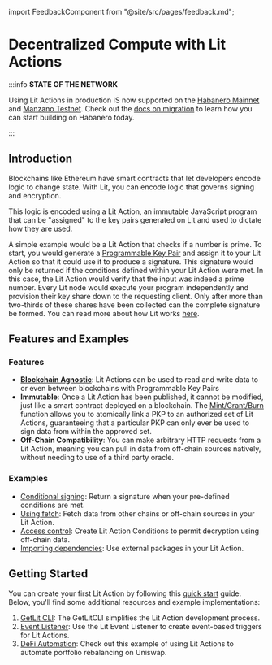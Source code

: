 import FeedbackComponent from "@site/src/pages/feedback.md";

# Decentralized Compute with Lit Actions

:::info
**STATE OF THE NETWORK**

Using Lit Actions in production IS now supported on the [Habanero Mainnet](../../network/networks/mainnet) and [Manzano Testnet](../../network/networks/testnet). Check out the [docs on migration](../../network/migration-guide) to learn how you can start building on Habanero today. 

:::

## Introduction

Blockchains like Ethereum have smart contracts that let developers encode logic to change state. With Lit, you can encode logic that governs signing and encryption. 

This logic is encoded using a Lit Action, an immutable JavaScript program that can be "assigned" to the key pairs generated on Lit and used to dictate how they are used.

A simple example would be a Lit Action that checks if a number is prime. To start, you would generate a [Programmable Key Pair](../wallets/intro.md) and assign it to your Lit Action so that it could use it to produce a signature. This signature would only be returned if the conditions defined within your Lit Action were met. In this case, the Lit Action would verify that the input was indeed a prime number. Every Lit node would execute your program independently and provision their key share down to the requesting client. Only after more than two-thirds of these shares have been collected can the complete signature be formed. You can read more about how Lit works [here](../../resources/how-it-works.md).

## Features and Examples

### Features

- **[Blockchain Agnostic](../../resources/supported-chains.md)**: Lit Actions can be used to read and write data to or even between blockchains with Programmable Key Pairs
- **Immutable**: Once a Lit Action has been published, it cannot be modified, just like a smart contract deployed on a blockchain. The [Mint/Grant/Burn](https://github.com/LIT-Protocol/js-sdk/blob/70a041a97b56ba1a75724ba2cd56952b622e8a7f/packages/contracts-sdk/src/abis/PKPNFT.ts#L376) function allows you to atomically link a PKP to an authorized set of Lit Actions, guaranteeing that a particular PKP can only ever be used to sign data from within the approved set.
- **Off-Chain Compatibility**: You can make arbitrary HTTP requests from a Lit Action, meaning you can pull in data from off-chain sources natively, without needing to use of a third party oracle.

### Examples

- [Conditional signing](../serverless-signing/conditional-signing.md): Return a signature when your pre-defined conditions are met.
- [Using fetch](../serverless-signing/fetch.md): Fetch data from other chains or off-chain sources in your Lit Action.
- [Access control](../access-control/lit-action-conditions.md): Create Lit Action Conditions to permit decryption using off-chain data. 
- [Importing dependencies](../serverless-signing/dependencies.md): Use external packages in your Lit Action.

## Getting Started

You can create your first Lit Action by following this [quick start](../serverless-signing/quick-start.md) guide. Below, you'll find some additional resources and example implementations:

1. [GetLit CLI](../../tools/getlit-cli.md): The GetLitCLI simplifies the Lit Action development process.
2. [Event Listener](../../tools/event-listener.md): Use the Lit Event Listener to create event-based triggers for Lit Actions.
3. [DeFi Automation](https://spark.litprotocol.com/automated-portfolio-rebalancing-uniswap/): Check out this example of using Lit Actions to automate portfolio rebalancing on Uniswap.

<FeedbackComponent/>
